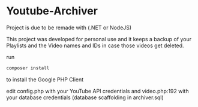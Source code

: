 # Youtube-Archiver
Project is due to be remade with (.NET or NodeJS)

This project was developed for personal use and it keeps a backup of your Playlists and the Video names and IDs in case those videos get deleted.

run
```sh
composer install
```
to install the Google PHP Client

edit config.php with your YouTube API credentials and video.php:192 with your database credentials (database scaffolding in archiver.sql)
